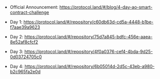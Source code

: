 - Official Announcement: https://protocol.land/#/blog/4-day-ao-smart-contract-challenge

- Day 1: https://protocol.land/#/repository/c60db63d-cd5a-4448-b1be-f7aae39a9623
- Day 2: https://protocol.land/#/repository/75d7a845-bdfc-456e-aaea-8e52af8cfcf2
- Day 3: https://protocol.land/#/repository/4f0a0376-cef4-4bda-9d25-0d03724705c0
- Day 4: https://protocol.land/#/repository/6b05014d-2d5c-43eb-a980-b2c965fa2e0d

